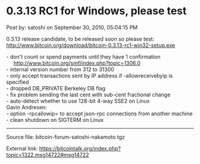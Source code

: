 # 0.3.13 RC1 for Windows, please test

Post by: satoshi on September 30, 2010, 05:04:15 PM

0.3.13 release candidate, to be released soon so please test:<br>
http://www.bitcoin.org/download/bitcoin-0.3.13-rc1-win32-setup.exe

\- don't count or spend payments until they have 1 confirmation<br>
&nbsp;&nbsp;&nbsp;&nbsp;&nbsp;http://www.bitcoin.org/smf/index.php?topic=1306.0<br>
\- internal version number from 312 to 31300<br>
\- only accept transactions sent by IP address if -allowreceivebyip is specified<br>
\- dropped DB_PRIVATE Berkeley DB flag<br>
\- fix problem sending the last cent with sub-cent fractional change<br>
\- auto-detect whether to use 128-bit 4-way SSE2 on Linux<br>
Gavin Andresen:<br>
\- option -rpcallowip= to accept json-rpc connections from another machine<br>
\- clean shutdown on SIGTERM on Linux

---

Source file: bitcoin-forum-satoshi-nakamoto.tgz

External link: https://bitcointalk.org/index.php?topic=1322.msg14722#msg14722
